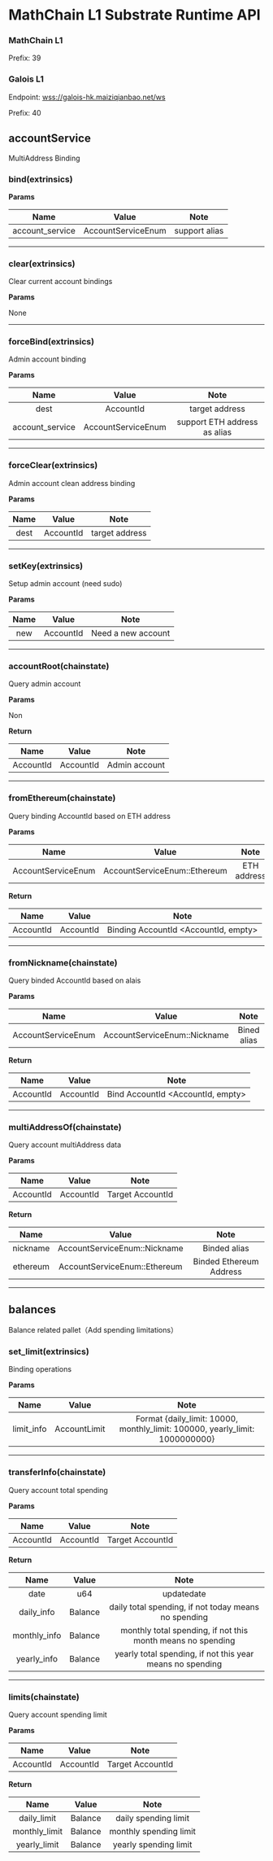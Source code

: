 # MathChain L1 Substrate Runtime API

### MathChain L1

Prefix: 39

### Galois L1

Endpoint: [wss://galois-hk.maiziqianbao.net/ws](wss://galois-hk.maiziqianbao.net/ws)

Prefix: 40

## accountService
MultiAddress Binding

### bind(extrinsics)

**Params**

|Name|Value|Note|
| :----------: | :------: | :--------: |
|account_service|AccountServiceEnum|support alias|

---

### clear(extrinsics)
Clear current account bindings

**Params**

None

---

### forceBind(extrinsics)
Admin account binding

**Params**

|Name|Value|Note|
| :----------: | :------: | :--------: |
|dest|AccountId|target address|
|account_service|AccountServiceEnum|support ETH address as alias|

---

### forceClear(extrinsics)
Admin account clean address binding

**Params**

|Name|Value|Note|
| :----------: | :------: | :--------: |
|dest|AccountId|target address|

---

### setKey(extrinsics)
Setup admin account (need sudo)

**Params**

|Name|Value|Note|
| :----------: | :------: | :--------: |
|new|AccountId|Need a new account|

---

### accountRoot(chainstate)
Query admin account

**Params**

Non

**Return**

|Name|Value|Note|
| :----------: | :------: | :--------: |
|AccountId|AccountId|Admin account|

---

### fromEthereum(chainstate)
Query binding AccountId based on ETH address

**Params**

|Name|Value|Note|
| :----------: | :------: | :--------: |
|AccountServiceEnum|AccountServiceEnum::Ethereum|ETH address|

**Return**

|Name|Value|Note|
| :----------: | :------: | :--------: |
|AccountId|AccountId|Binding AccountId <AccountId, empty>|

---

### fromNickname(chainstate)
Query binded AccountId based on alais

**Params**

|Name|Value|Note|
| :----------: | :------: | :--------: |
|AccountServiceEnum|AccountServiceEnum::Nickname|Bined alias|

**Return**

|Name|Value|Note|
| :----------: | :------: | :--------: |
|AccountId|AccountId|Bind AccountId <AccountId, empty>|

---

### multiAddressOf(chainstate)
Query account multiAddress data

**Params**

|Name|Value|Note|
| :----------: | :------: | :--------: |
|AccountId|AccountId|Target AccountId|

**Return**

|Name|Value|Note|
| :----------: | :------: | :--------: |
|nickname|AccountServiceEnum::Nickname|Binded alias|
|ethereum|AccountServiceEnum::Ethereum|Binded Ethereum Address|

---

## balances
Balance related pallet（Add spending limitations）
### set_limit(extrinsics)
Binding operations

**Params**

|Name|Value|Note|
| :----------: | :------: | :--------: |
|limit_info|AccountLimit|Format {daily_limit: 10000, monthly_limit: 100000, yearly_limit: 1000000000}|

---

### transferInfo(chainstate)
Query account total spending

**Params**

|Name|Value|Note|
| :----------: | :------: | :--------: |
|AccountId|AccountId|Target AccountId|

**Return**

|Name|Value|Note|
| :----------: | :------: | :--------: |
|date|u64|updatedate|
|daily_info|Balance|daily total spending, if not today means no spending|
|monthly_info|Balance|monthly total spending, if not this month means no spending|
|yearly_info|Balance|yearly total spending, if not this year means no spending|

---

### limits(chainstate)
Query account spending limit

**Params**

|Name|Value|Note|
| :----------: | :------: | :--------: |
|AccountId|AccountId|Target AccountId|

**Return**

|Name|Value|Note|
| :----------: | :------: | :--------: |
|daily_limit|Balance|daily spending limit|
|monthly_limit|Balance|monthly spending limit|
|yearly_limit|Balance|yearly spending limit|
